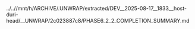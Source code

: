 ../..//mnt/h/ARCHIVE/.UNWRAP/extracted/DEV__2025-08-17__1833__host-duri-head/__UNWRAP/2c023887c8/PHASE6_2_2_COMPLETION_SUMMARY.md